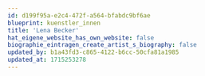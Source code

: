 ```yaml
---
id: d199f95a-e2c4-472f-a564-bfabdc9bf6ae
blueprint: kuenstler_innen
title: 'Lena Becker'
hat_eigene_website_has_own_website: false
biographie_eintragen_create_artist_s_biography: false
updated_by: b1a43fd3-c865-4122-b6cc-50cfa81a1985
updated_at: 1715253278
---
```

